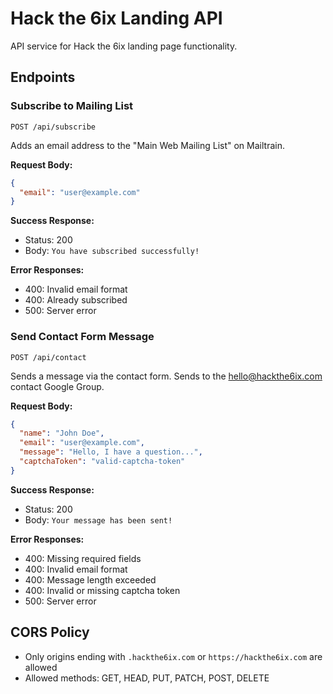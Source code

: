# Hack the 6ix Landing API

API service for Hack the 6ix landing page functionality.

## Endpoints

### Subscribe to Mailing List

```
POST /api/subscribe
```

Adds an email address to the "Main Web Mailing List" on Mailtrain.

**Request Body:**
```json
{
  "email": "user@example.com"
}
```

**Success Response:**
- Status: 200
- Body: `You have subscribed successfully!`

**Error Responses:**
- 400: Invalid email format
- 400: Already subscribed
- 500: Server error

### Send Contact Form Message

```
POST /api/contact
```

Sends a message via the contact form. Sends to the hello@hackthe6ix.com contact Google Group.

**Request Body:**
```json
{
  "name": "John Doe",
  "email": "user@example.com",
  "message": "Hello, I have a question...",
  "captchaToken": "valid-captcha-token"
}
```

**Success Response:**
- Status: 200
- Body: `Your message has been sent!`

**Error Responses:**
- 400: Missing required fields
- 400: Invalid email format
- 400: Message length exceeded
- 400: Invalid or missing captcha token
- 500: Server error

## CORS Policy

- Only origins ending with `.hackthe6ix.com` or `https://hackthe6ix.com` are allowed
- Allowed methods: GET, HEAD, PUT, PATCH, POST, DELETE
